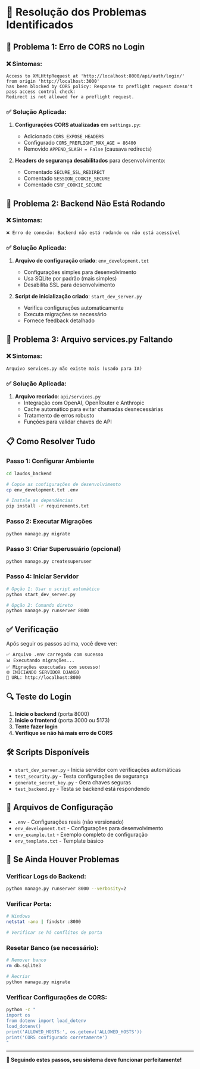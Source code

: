 # 🔧 Resolução dos Problemas Identificados

## 🚨 Problema 1: Erro de CORS no Login

### ❌ Sintomas:
```
Access to XMLHttpRequest at 'http://localhost:8000/api/auth/login/' from origin 'http://localhost:3000'
has been blocked by CORS policy: Response to preflight request doesn't pass access control check:
Redirect is not allowed for a preflight request.
```

### ✅ Solução Aplicada:

1. **Configurações CORS atualizadas** em `settings.py`:
   - Adicionado `CORS_EXPOSE_HEADERS`
   - Configurado `CORS_PREFLIGHT_MAX_AGE = 86400`
   - Removido `APPEND_SLASH = False` (causava redirects)

2. **Headers de segurança desabilitados** para desenvolvimento:
   - Comentado `SECURE_SSL_REDIRECT`
   - Comentado `SESSION_COOKIE_SECURE`
   - Comentado `CSRF_COOKIE_SECURE`

## 🚨 Problema 2: Backend Não Está Rodando

### ❌ Sintomas:
```
❌ Erro de conexão: Backend não está rodando ou não está acessível
```

### ✅ Solução Aplicada:

1. **Arquivo de configuração criado**: `env_development.txt`
   - Configurações simples para desenvolvimento
   - Usa SQLite por padrão (mais simples)
   - Desabilita SSL para desenvolvimento

2. **Script de inicialização criado**: `start_dev_server.py`
   - Verifica configurações automaticamente
   - Executa migrações se necessário
   - Fornece feedback detalhado

## 🚨 Problema 3: Arquivo services.py Faltando

### ❌ Sintomas:
```
Arquivo services.py não existe mais (usado para IA)
```

### ✅ Solução Aplicada:

1. **Arquivo recriado**: `api/services.py`
   - Integração com OpenAI, OpenRouter e Anthropic
   - Cache automático para evitar chamadas desnecessárias
   - Tratamento de erros robusto
   - Funções para validar chaves de API

## 📋 Como Resolver Tudo

### Passo 1: Configurar Ambiente
```bash
cd laudos_backend

# Copie as configurações de desenvolvimento
cp env_development.txt .env

# Instale as dependências
pip install -r requirements.txt
```

### Passo 2: Executar Migrações
```bash
python manage.py migrate
```

### Passo 3: Criar Superusuário (opcional)
```bash
python manage.py createsuperuser
```

### Passo 4: Iniciar Servidor
```bash
# Opção 1: Usar o script automático
python start_dev_server.py

# Opção 2: Comando direto
python manage.py runserver 8000
```

## ✅ Verificação

Após seguir os passos acima, você deve ver:

```
✅ Arquivo .env carregado com sucesso
📊 Executando migrações...
✅ Migrações executadas com sucesso!
🌐 INICIANDO SERVIDOR DJANGO
📍 URL: http://localhost:8000
```

## 🔍 Teste do Login

1. **Inicie o backend** (porta 8000)
2. **Inicie o frontend** (porta 3000 ou 5173)
3. **Tente fazer login**
4. **Verifique se não há mais erro de CORS**

## 🛠️ Scripts Disponíveis

- `start_dev_server.py` - Inicia servidor com verificações automáticas
- `test_security.py` - Testa configurações de segurança
- `generate_secret_key.py` - Gera chaves seguras
- `test_backend.py` - Testa se backend está respondendo

## 📁 Arquivos de Configuração

- `.env` - Configurações reais (não versionado)
- `env_development.txt` - Configurações para desenvolvimento
- `env_example.txt` - Exemplo completo de configuração
- `env_template.txt` - Template básico

## 🚨 Se Ainda Houver Problemas

### Verificar Logs do Backend:
```bash
python manage.py runserver 8000 --verbosity=2
```

### Verificar Porta:
```bash
# Windows
netstat -ano | findstr :8000

# Verificar se há conflitos de porta
```

### Resetar Banco (se necessário):
```bash
# Remover banco
rm db.sqlite3

# Recriar
python manage.py migrate
```

### Verificar Configurações de CORS:
```bash
python -c "
import os
from dotenv import load_dotenv
load_dotenv()
print('ALLOWED_HOSTS:', os.getenv('ALLOWED_HOSTS'))
print('CORS configurado corretamente')
"
```

---

**🎉 Seguindo estes passos, seu sistema deve funcionar perfeitamente!**
